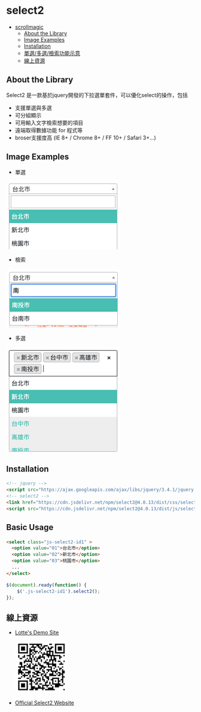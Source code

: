 # select2

<!-- toc -->

- [scrollmagic](#scrollmagic)
  - [About the Library](#about-the-library)
  - [Image Examples](#image-examples)
  - [Installation](#installation)
  - [單選/多選/檢索功能示意](#basic-usage)  
  - [線上資源](#%e7%b7%9a%e4%b8%8a%e8%b3%87%e6%ba%90)

<!-- tocstop -->

## About the Library

Select2 是一款基於jquery開發的下拉選單套件，可以優化select的操作，包括

- 支援單選與多選
- 可分組顯示
- 可用輸入文字檢索想要的項目
- 遠端取得數據功能 for 程式等
- broser支援度高 (IE 8+ / Chrome 8+ / FF 10+ / Safari 3+...)


## Image Examples


- 單選

![printscreen](images/01.png)

- 檢索

![printscreen](images/02.png)

- 多選

![printscreen](images/03.png)


## Installation


```html
<!-- jquery -->
<script src="https://ajax.googleapis.com/ajax/libs/jquery/3.4.1/jquery.min.js"></script>
<!-- select2 -->
<link href="https://cdn.jsdelivr.net/npm/select2@4.0.13/dist/css/select2.min.css" rel="stylesheet" />
<script src="https://cdn.jsdelivr.net/npm/select2@4.0.13/dist/js/select2.js"></script>

```

## Basic Usage


```html
<select class="js-select2-id1" >
  <option value="01">台北市</option>
  <option value="02">新北市</option>
  <option value="03">桃園市</option>
  ...
</select>
```
```js
$(document).ready(function() {
    $('.js-select2-id1').select2();
});
```


## 線上資源

- [Lotte's Demo Site](https://lottevic.github.io/select2demo/src)

  ![printscreen](images/qr-code.png)
- [Official Select2 Website](https://select2.org/)
